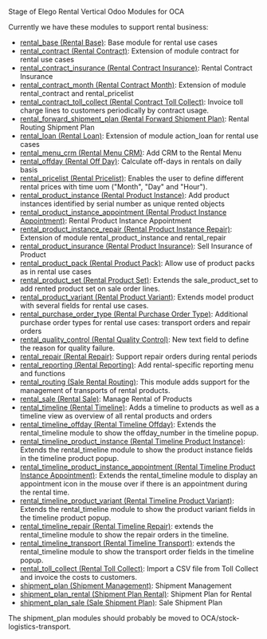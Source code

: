 Stage of Elego Rental Vertical Odoo Modules for OCA

Currently we have these modules to support rental business:

* [rental_base (Rental Base)](rental_base/README.rst): Base module for rental use cases
* [rental_contract (Rental Contract)](rental_contract/README.rst): Extension of module contract for rental use cases
* [rental_contract_insurance (Rental Contract Insurance)](rental_contract_insurance/README.rst): Rental Contract Insurance
* [rental_contract_month (Rental Contract Month)](rental_contract_month/README.rst): Extension of module rental_contract and rental_pricelist
* [rental_contract_toll_collect (Rental Contract Toll Collect)](rental_contract_toll_collect/README.rst): Invoice toll charge lines to customers periodically by contract usage.
* [rental_forward_shipment_plan (Rental Forward Shipment Plan)](rental_forward_shipment_plan/README.rst): Rental Routing Shipment Plan
* [rental_loan (Rental Loan)](rental_loan/README.rst): Extension of module action_loan for rental use cases
* [rental_menu_crm (Rental Menu CRM)](rental_menu_crm/README.rst): Add CRM to the Rental Menu
* [rental_offday (Rental Off Day)](rental_offday/README.rst): Calculate off-days in rentals on daily basis
* [rental_pricelist (Rental Pricelist)](rental_pricelist/README.rst): Enables the user to define different rental prices with time uom ("Month", "Day" and "Hour").
* [rental_product_instance (Rental Product Instance)](rental_product_instance/README.rst): Add product instances identified by serial number as unique rented objects
* [rental_product_instance_appointment (Rental Product Instance Appointment)](rental_product_instance_appointment/README.rst): Rental Product Instance Appointment
* [rental_product_instance_repair (Rental Product Instance Repair)](rental_product_instance_repair/README.rst): Extension of module rental_product_instance and rental_repair
* [rental_product_insurance (Rental Product Insurance)](rental_product_insurance/README.rst): Sell Insurance of Product
* [rental_product_pack (Rental Product Pack)](rental_product_pack/README.rst): Allow use of product packs as in rental use cases
* [rental_product_set (Rental Product Set)](rental_product_set/README.rst): Extends the sale_product_set to add rented product set on sale order lines.
* [rental_product_variant (Rental Product Variant)](rental_product_variant/README.rst): Extends model product with several fields for rental use cases.
* [rental_purchase_order_type (Rental Purchase Order Type)](rental_purchase_order_type/README.rst): Additional purchase order types for rental use cases: transport orders and repair orders
* [rental_quality_control (Rental Quality Control)](rental_quality_control/README.rst): New text field to define the reason for quality failure.
* [rental_repair (Rental Repair)](rental_repair/README.rst): Support repair orders during rental periods
* [rental_reporting (Rental Reporting)](rental_reporting/README.rst): Add rental-specific reporting menu and functions
* [rental_routing (Sale Rental Routing)](rental_routing/README.rst): This module adds support for the management of transports of rental products.
* [rental_sale (Rental Sale)](rental_sale/README.rst): Manage Rental of Products
* [rental_timeline (Rental Timeline)](rental_timeline/README.rst): Adds a timeline to products as well as a timeline view as overview of all rental products and orders
* [rental_timeline_offday (Rental Timeline Offday)](rental_timeline_offday/README.rst): Extends the rental_timeline module to show the offday_number in the timeline popup.
* [rental_timeline_product_instance (Rental Timeline Product Instance)](rental_timeline_product_instance/README.rst): Extends the rental_timeline module to show the product instance fields in the timeline product popup.
* [rental_timeline_product_instance_appointment (Rental Timeline Product Instance Appointment)](rental_timeline_product_instance_appointment/README.rst): Extends the rental_timeline module to display an appointment icon in the mouse over if there is an appointment during the rental time.
* [rental_timeline_product_variant (Rental Timeline Product Variant)](rental_timeline_product_variant/README.rst): Extends the rental_timeline module to show the product variant fields in the timeline product popup.
* [rental_timeline_repair (Rental Timeline Repair)](rental_timeline_repair/README.rst): extends the rental_timeline module to show the repair orders in the timeline.
* [rental_timeline_transport (Rental Timeline Transport)](rental_timeline_transport/README.rst): extends the rental_timeline module to show the transport order fields in the timeline popup.
* [rental_toll_collect (Rental Toll Collect)](rental_toll_collect/README.rst): Import a CSV file from Toll Collect and invoice the costs to customers.
* [shipment_plan (Shipment Management)](shipment_plan/README.rst): Shipment Management
* [shipment_plan_rental (Shipment Plan Rental)](shipment_plan_rental/README.rst): Shipment Plan for Rental
* [shipment_plan_sale (Sale Shipment Plan)](shipment_plan_sale/README.rst): Sale Shipment Plan

The shipment_plan modules should probably be moved to OCA/stock-logistics-transport.

